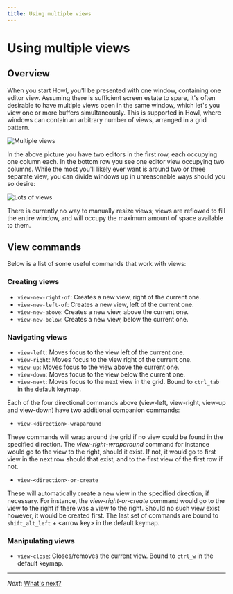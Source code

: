 ```yaml
---
title: Using multiple views
---
```


# Using multiple views

## Overview

When you start Howl, you'll be presented with one window, containing one editor
view. Assuming there is sufficient screen estate to spare, it's often desirable
to have multiple views open in the same window, which let's you view one or more
buffers simultaneously. This is supported in Howl, where windows can contain an
arbitrary number of views, arranged in a grid pattern.

![Multiple views](/images/doc/multi-views.png)

In the above picture you have two editors in the first row, each occupying one
column each. In the bottom row you see one editor view occupying two columns.
While the most you'll likely ever want is around two or three separate view, you
can divide windows up in unreasonable ways should you so desire:

![Lots of views](/images/doc/lots-of-views.png)

There is currently no way to manually resize views; views are reflowed to fill
the entire window, and will occupy the maximum amount of space available to
them.

## View commands

Below is a list of some useful commands that work with views:

### Creating views

- `view-new-right-of`: Creates a new view, right of the current one.
- `view-new-left-of`: Creates a new view, left of the current one.
- `view-new-above`: Creates a new view, above the current one.
- `view-new-below`: Creates a new view, below the current one.

### Navigating views

- `view-left`: Moves focus to the view left of the current one.
- `view-right`: Moves focus to the view right of the current one.
- `view-up`: Moves focus to the view above the current one.
- `view-down`: Moves focus to the view below the current one.
- `view-next`: Moves focus to the next view in the grid. Bound to `ctrl_tab`
in the default keymap.

Each of the four directional commands above (view-left, view-right, view-up and
view-down) have two additional companion commands:

- `view-<direction>-wraparound`

These commands will wrap around the grid if no view could be found in the
specified direction. The _view-right-wraparound_ command for instance would go
to the view to the right, should it exist. If not, it would go to first view in
the next row should that exist, and to the first view of the first row if not.

- `view-<direction>-or-create`

These will automatically create a new view in the specified direction, if
necessary. For instance, the _view-right-or-create_ command would go to the view
to the right if there was a view to the right. Should no such view exist
however, it would be created first. The last set of commands are bound to
`shift_alt_left` + \<arrow key\> in the default keymap.

### Manipulating views

- `view-close`: Closes/removes the current view. Bound to `ctrl_w` in the
default keymap.

---

*Next*: [What's next?](next.html)
